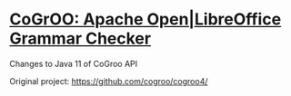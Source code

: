 [CoGrOO: Apache Open|LibreOffice Grammar Checker](http://cogroo.org)
====================================================================

Changes to Java 11 of CoGroo API

Original project: https://github.com/cogroo/cogroo4/
